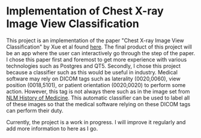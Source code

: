 # Implementation of Chest X-ray Image View Classification

This project is an implementation of the paper "Chest X-ray Image View Classification" by Xue et al found [here](https://www.researchgate.net/publication/283778178_Chest_X-ray_Image_View_Classification). The final product of this project will be an app where the user can interactively go through the step of the paper. I chose this paper first and foremost to get more experience with various technologies such as Postgres and QT5. Secondly, I chose this project because a classifier such as this would be useful in industry. Medical software may rely on DICOM tags such as laterality (0020,0060), view position (0018,5101), or patient orientation (0020,0020) to perform some action. However, this tag is not always there such as in the image set from [NLM History of Medicine](https://openi.nlm.nih.gov/faq#collection). This automatic classifier can be used to label all of these images so that the medical software relying on these DICOM tags can perform their duty. 

Currently, the project is a work in progress. I will improve it regularly and add more information to here as I go. 